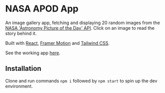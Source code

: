 # NASA APOD App

An image gallery app, fetching and displaying 20 random images from the [NASA 'Astronomy Picture of the Day' API](https://github.com/nasa/apod-api). Click on an image to read the story behind it.

Built with [React](https://github.com/facebook/create-react-app), [Framer Motion](https://github.com/framer/motion) and [Tailwind CSS](https://github.com/tailwindlabs/tailwindcss).

See the working app [here](https://mattyatesdev-stories-from-space.netlify.app).

## Installation

Clone and run commands `npm i` followed by `npm start` to spin up the dev environment.

